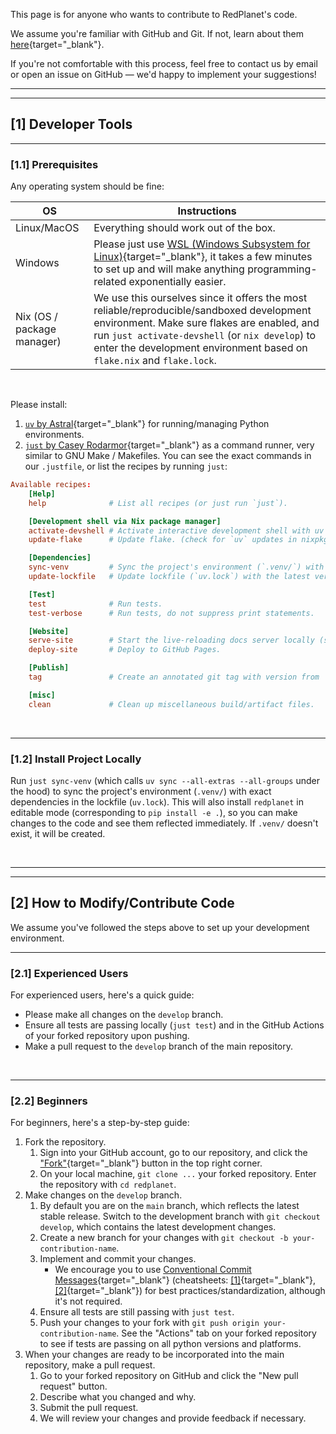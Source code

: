 This page is for anyone who wants to contribute to RedPlanet's code.

We assume you're familiar with GitHub and Git. If not, learn about them [here](https://docs.github.com/en/get-started/start-your-journey/hello-world){target="_blank"}.

If you're not comfortable with this process, feel free to contact us by email or open an issue on GitHub — we'd happy to implement your suggestions!


---

---
## [1] Developer Tools

---
### [1.1] Prerequisites

Any operating system should be fine:

| OS                         | Instructions                                                                                                                                                                                                                                                          |
| -------------------------- | --------------------------------------------------------------------------------------------------------------------------------------------------------------------------------------------------------------------------------------------------------------------- |
| Linux/MacOS                | Everything should work out of the box.                                                                                                                                                                                                                                |
| Windows                    | Please just use [WSL (Windows Subsystem for Linux)](https://learn.microsoft.com/en-us/windows/wsl/about){target="_blank"}, it takes a few minutes to set up and will make anything programming-related exponentially easier.                                          |
| Nix (OS / package manager) | We use this ourselves since it offers the most reliable/reproducible/sandboxed development environment. Make sure flakes are enabled, and run `just activate-devshell` (or `nix develop`) to enter the development environment based on `flake.nix` and `flake.lock`. |

&nbsp;

Please install:

1. [`uv` by Astral](https://docs.astral.sh/uv/getting-started/installation/){target="_blank"} for running/managing Python environments.
2. [`just` by Casey Rodarmor](https://just.systems/man/en/prerequisites.html){target="_blank"} as a command runner, very similar to GNU Make / Makefiles. You can see the exact commands in our `.justfile`, or list the recipes by running `just`:

<!-- Self note: get the text below with `just > tmp.txt`, don't fuss with copying from terminal or screenshotting. -->

```toml
Available recipes:
    [Help]
    help              # List all recipes (or just run `just`).

    [Development shell via Nix package manager]
    activate-devshell # Activate interactive development shell with uv (remember to `exit` when done) — we recommend getting into the habit of using this recipe over plain `nix develop` since it incorporates guard rails against entering multi-nested devshells.
    update-flake      # Update flake. (check for `uv` updates in nixpkgs here: https://github.com/NixOS/nixpkgs/blob/nixpkgs-unstable/pkgs/by-name/uv/uv/package.nix )

    [Dependencies]
    sync-venv         # Sync the project's environment (`.venv/`) with exact dependencies in the lockfile (`uv.lock`), including installing this project in editable mode. If `.venv/` doesn't exist, it will be created.
    update-lockfile   # Update lockfile (`uv.lock`) with the latest versions of all dependencies. This does NOT install or modify `.venv/` — for that, see `sync-venv`.

    [Test]
    test              # Run tests.
    test-verbose      # Run tests, do not suppress print statements.

    [Website]
    serve-site        # Start the live-reloading docs server locally (see: http://localhost:8000/ ).
    deploy-site       # Deploy to GitHub Pages.

    [Publish]
    tag               # Create an annotated git tag with version from `pyproject.toml` — NOTE: this triggers a PyPI release when pushed! You should (1) update version manually in `pyproject.toml` and automatically in `uv.lock`, then commit; (2) push, then verify tests passing in GitHub Actions; (3) merge to main, then `just tag`; (4) double check, then push commit + tag.

    [misc]
    clean             # Clean up miscellaneous build/artifact files.
```

<!-- ![](https://files.catbox.moe/vnk61w.png) -->


&nbsp;

---
### [1.2] Install Project Locally

Run `just sync-venv` (which calls `uv sync --all-extras --all-groups` under the hood) to sync the project's environment (`.venv/`) with exact dependencies in the lockfile (`uv.lock`). This will also install `redplanet` in editable mode (corresponding to `pip install -e .`), so you can make changes to the code and see them reflected immediately. If `.venv/` doesn't exist, it will be created.


&nbsp;

---

---
## [2] How to Modify/Contribute Code

We assume you've followed the steps above to set up your development environment.

---
### [2.1] Experienced Users

For experienced users, here's a quick guide:

- Please make all changes on the `develop` branch.
- Ensure all tests are passing locally (`just test`) and in the GitHub Actions of your forked repository upon pushing.
- Make a pull request to the `develop` branch of the main repository.

&nbsp;

---
### [2.2] Beginners

For beginners, here's a step-by-step guide:

1. Fork the repository.
    1. Sign into your GitHub account, go to our repository, and click the ["Fork"](https://github.com/Humboldt-Penguin/redplanet/fork){target="_blank"} button in the top right corner.
    2. On your local machine, `git clone ...` your forked repository. Enter the repository with `cd redplanet`.
2. Make changes on the `develop` branch.
    1. By default you are on the `main` branch, which reflects the latest stable release. Switch to the development branch with `git checkout develop`, which contains the latest development changes.
    2. Create a new branch for your changes with `git checkout -b your-contribution-name`.
    3. Implement and commit your changes.
        - We encourage you to use [Conventional Commit Messages](https://www.conventionalcommits.org/){target="_blank"} (cheatsheets: [\[1\]](https://gist.github.com/Zekfad/f51cb06ac76e2457f11c80ed705c95a3){target="_blank"}, [\[2\]](https://gist.github.com/qoomon/5dfcdf8eec66a051ecd85625518cfd13){target="_blank"}) for best practices/standardization, although it's not required.
    4. Ensure all tests are still passing with `just test`.
    5. Push your changes to your fork with `git push origin your-contribution-name`. See the "Actions" tab on your forked repository to see if tests are passing on all python versions and platforms.
3. When your changes are ready to be incorporated into the main repository, make a pull request.
    1. Go to your forked repository on GitHub and click the "New pull request" button.
    2. Describe what you changed and why.
    3. Submit the pull request.
    4. We will review your changes and provide feedback if necessary.
